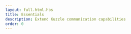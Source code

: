 ```yaml
---
layout: full.html.hbs
title: Essentials
description: Extend Kuzzle communication capabilities
order: 0
---
```

